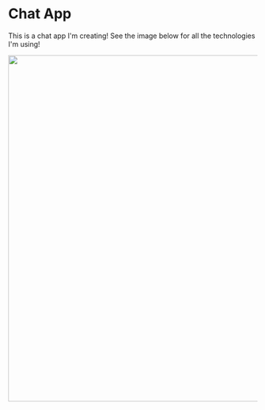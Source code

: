 # Chat App
This is a chat app I'm creating! See the image below for all the technologies I'm using!

<img src="https://github.com/undevable/chat-app/blob/develop/Technlogies.png?raw=true" width="700">
